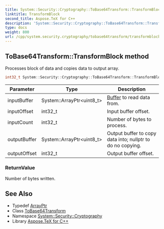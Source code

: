 ```yaml
---
title: System::Security::Cryptography::ToBase64Transform::TransformBlock method
linktitle: TransformBlock
second_title: Aspose.TeX for C++
description: 'System::Security::Cryptography::ToBase64Transform::TransformBlock method. Processes block of data and copies data to output array in C++.'
type: docs
weight: 800
url: /cpp/system.security.cryptography/tobase64transform/transformblock/
---
```

## ToBase64Transform::TransformBlock method


Processes block of data and copies data to output array.

```cpp
int32_t System::Security::Cryptography::ToBase64Transform::TransformBlock(System::ArrayPtr<uint8_t> inputBuffer, int32_t inputOffset, int32_t inputCount, System::ArrayPtr<uint8_t> outputBuffer, int32_t outputOffset)
```


| Parameter | Type | Description |
| --- | --- | --- |
| inputBuffer | System::ArrayPtr\<uint8_t\> | [Buffer](../../../system/buffer/) to read data from. |
| inputOffset | int32_t | Input buffer offset. |
| inputCount | int32_t | Number of bytes to process. |
| outputBuffer | System::ArrayPtr\<uint8_t\> | Output buffer to copy data into; nullptr to do no copying. |
| outputOffset | int32_t | Output buffer offset. |

### ReturnValue

Number of bytes written.

## See Also

* Typedef [ArrayPtr](../../../system/arrayptr/)
* Class [ToBase64Transform](../)
* Namespace [System::Security::Cryptography](../../)
* Library [Aspose.TeX for C++](../../../)
